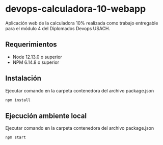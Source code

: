 # devops-calculadora-10-webapp

Aplicación web de la calculadora 10% realizada como trabajo entregable para el módulo 4 del Diplomados Devops USACH.



## Requerimientos

- Node 12.13.0 o superior
- NPM 6.14.8 o superior

## Instalación

Ejecutar comando en la carpeta contenedora del archivo package.json

````bash
npm install
````

## Ejecución ambiente local

Ejecutar comando en la carpeta contenedora del archivo package.json

````bash
npm start
````